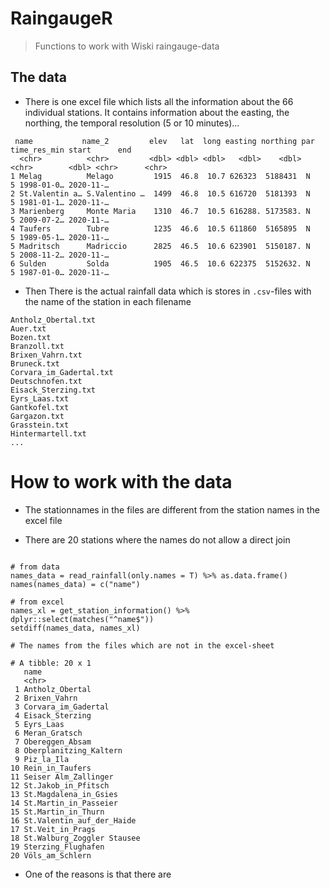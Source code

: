 # RaingaugeR

> Functions to work with Wiski raingauge-data

## The data

- There is one excel file which lists all the information about the 66 individual stations. It contains information about the easting, the northing, the temporal resolution (5 or 10 minutes)...

```
 name           name_2         elev   lat  long easting northing par   time_res_min start      end      
  <chr>          <chr>         <dbl> <dbl> <dbl>   <dbl>    <dbl> <chr>        <dbl> <chr>      <chr>    
1 Melag          Melago         1915  46.8  10.7 626323  5188431  N                5 1998-01-0… 2020-11-…
2 St.Valentin a… S.Valentino …  1499  46.8  10.5 616720  5181393  N                5 1981-01-1… 2020-11-…
3 Marienberg     Monte Maria    1310  46.7  10.5 616288. 5173583. N                5 2009-07-2… 2020-11-…
4 Taufers        Tubre          1235  46.6  10.5 611860  5165895  N                5 1989-05-1… 2020-11-…
5 Madritsch      Madriccio      2825  46.5  10.6 623901  5150187. N                5 2008-11-2… 2020-11-…
6 Sulden         Solda          1905  46.5  10.6 622375  5152632. N                5 1987-01-0… 2020-11-…
```

- Then There is the actual rainfall data which is stores in `.csv`-files with the name of the station in each filename

```
Antholz_Obertal.txt
Auer.txt
Bozen.txt
Branzoll.txt
Brixen_Vahrn.txt
Bruneck.txt
Corvara_im_Gadertal.txt
Deutschnofen.txt
Eisack_Sterzing.txt
Eyrs_Laas.txt
Gantkofel.txt
Gargazon.txt
Grasstein.txt
Hintermartell.txt
...
```

# How to work with the data

- The stationnames in the files are different from the station names in the excel file

- There are 20 stations where the names do not allow a direct join


```

# from data
names_data = read_rainfall(only.names = T) %>% as.data.frame() 
names(names_data) = c("name")

# from excel
names_xl = get_station_information() %>% dplyr::select(matches("^name$"))
setdiff(names_data, names_xl)

# The names from the files which are not in the excel-sheet

# A tibble: 20 x 1
   name                      
   <chr>                     
 1 Antholz_Obertal           
 2 Brixen_Vahrn              
 3 Corvara_im_Gadertal       
 4 Eisack_Sterzing           
 5 Eyrs_Laas                 
 6 Meran_Gratsch             
 7 Obereggen_Absam           
 8 Oberplanitzing_Kaltern    
 9 Piz_la_Ila                
10 Rein_in_Taufers           
11 Seiser Alm_Zallinger      
12 St.Jakob_in_Pfitsch       
13 St.Magdalena_in_Gsies     
14 St.Martin_in_Passeier     
15 St.Martin_in_Thurn        
16 St.Valentin_auf_der_Haide 
17 St.Veit_in_Prags          
18 St.Walburg_Zoggler Stausee
19 Sterzing_Flughafen        
20 Völs_am_Schlern 

```
- One of the reasons is that there are


